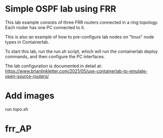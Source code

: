 # Simple OSPF lab using FRR

This lab example consists of three FRR routers connected in a ring topology. Each router has one PC connected to it.

This is also an example of how to pre-configure lab nodes on "linux" node types in Containerlab.

To start this lab, run the *run.sh* script, which will run the containerlab deploy commands, and then configure the PC interfaces.

The lab configuration is documented in detail at: https://www.brianlinkletter.com/2021/05/use-containerlab-to-emulate-open-source-routers/

# Add images
run *topo.sh*
# frr_AP
